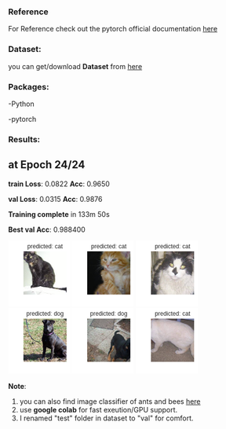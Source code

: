### Reference
For Reference check out the pytorch official documentation [here](https://pytorch.org/tutorials/beginner/transfer_learning_tutorial.html)


### Dataset:
you can get/download **Dataset** from [here](https://www.kaggle.com/c/dogs-vs-cats)


### Packages:
 -Python
 
 -pytorch


### Results:

at Epoch 24/24
----------
**train Loss**: 0.0822 **Acc**: 0.9650

**val Loss**: 0.0315 **Acc**: 0.9876

**Training complete** in 133m 50s

**Best val Acc**: 0.988400


![image1](images/1.png) 
![image1](images/2.png) 
![image1](images/3.png) 
![image1](images/4.png) 
![image1](images/5.png) 
![image1](images/6.png)

 
**Note**: 
1. you can also find image classifier of ants and bees [here](https://pytorch.org/tutorials/beginnertransfer_learning_tutorial.html)
2. use **google colab** for fast exeution/GPU support.
3. I renamed "test" folder in dataset to "val" for comfort.
